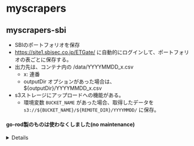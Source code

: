 # myscrapers

## myscrapers-sbi
- SBIのポートフォリオを保存
- https://site1.sbisec.co.jp/ETGate/ に自動的にログインして、ポートフォリオの表ごとに保存する。
- 出力先は、コンテナ内の /data/YYYYMMDD_x.csv
    - x: 連番
    - outputDir オプションがあった場合は、${outputDir}/YYYYMMDD_x.csv
- s3ストレージにアップロードへの機能がある。
    - 環境変数 `BUCKET_NAME` があった場合、取得したデータを `s3://${BUCKET_NAME}/${REMOTE_DIR}/YYYYMMDD/` に保存。


#### go-rod製のものは使わなくしました(no maintenance)

<details>

## myscrapers download sbi
- SBIのポートフォリオを保存
- https://site1.sbisec.co.jp/ETGate/ に自動的にログインして、ポートフォリオの表ごとに保存する。
- 出力先は、コンテナ内の /data/YYYYMMDD_x.csv
    - x: 連番
    - outputDir オプションがあった場合は、${outputDir}/YYYYMMDD_x.csv
- s3ストレージにアップロードへの機能がある。
    - 環境変数 `BUCKET_NAME` があった場合、取得したデータを `s3://${BUCKET_NAME}/${REMOTE_DIR}/YYYYMMDD/` に保存。

## myscrapers download moneyforward

### output CSV
例：
```
計算対象,日付,内容,金額（円）,保有金融機関,大項目,中項目,メモ,振替,削除
,07/16(火),ローソン,-291,三井住友カード,食費,食料品,,,
,07/16(火),GITHUB,-158,JCBカード,通信費,情報サービス,,,
,07/10(水),マクドナルド,-600,三井住友カード,食費,外食,,,
```

### 出力先
- コンテナ内デフォルト: `/data/YYYYMM/YYYYMMDD/cf.csv`, `--lastmonth` 付与時は、`/data/YYYYMM/YYYYMMDD/cf_lastmonth.csv` も出力。

## Quick start (binary)

```
docker run --rm -p 7327:7327 ghcr.io/go-rod/rod:v0.116.2
```

```
user=<your id> \
pass=<your pass> \
outputDir="." \
wsAddr="localhost:7327"
build/bin/myscrapers download moneyforward
```

</details>
